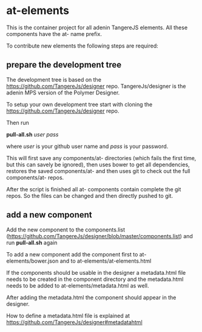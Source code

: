 at-elements
===========

This is the container project for all adenin TangereJS elements. All these components have the at- name prefix.

To contribute new elements the following steps are required:

prepare the development tree
--

The development tree is based on the https://github.com/TangereJs/designer repo. TangereJs/designer is the adenin MPS version of the Polymer Designer.

To setup your own development tree start with cloning the https://github.com/TangereJs/designer repo.

Then run 

**pull-all.sh** *user* *pass*

where *user* is your github user name and *pass* is your password.

This will first save any components/at- directories (which fails the first time, but this can savely be ignored), then uses bower to get all dependencies, restores the saved components/at- and then uses git to check out the full components/at- repos.

After the script is finished all at- components contain complete the git repos. So the files can be changed and then directly pushed to git.


add a new component
--

Add the new component to the components.list (https://github.com/TangereJs/designer/blob/master/components.list) and run **pull-all.sh** again

To add a new component add the component first to at-elements/bower.json and to at-elements/at-elements.html

If the components should be usable in the designer a metadata.html file needs to be created in the component directory and the metadata.html needs to be added to at-elements/metadata.html as well.

After adding the metadata.html the component should appear in the designer.

How to define a metadata.html file is explained at https://github.com/TangereJs/designer#metadatahtml 



